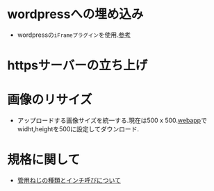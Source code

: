 # wordpressへの埋め込み

- wordpressの`iFrameプラグイン`を使用.[参考](https://kinsta.com/jp/blog/wordpress-iframe/)

# httpsサーバーの立ち上げ

# 画像のリサイズ

- アップロードする画像サイズを統一する.現在は500 x 500.[webapp](https://fengyuanchen.github.io/compressorjs/ )でwidht,heightを500に設定してダウンロード.
 

# 規格に関して

- [管用ねじの種類とインチ呼びについて](https://www.monotaro.com/note/productinfo/kanyoneji/)
